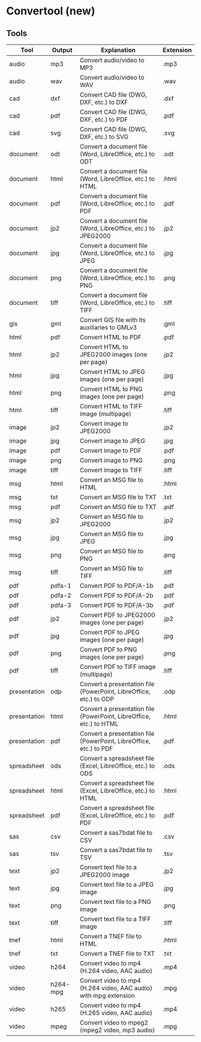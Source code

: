 # Convertool (new)

## Tools

| Tool         | Output   | Explanation                                                         | Extension |
|--------------|----------|---------------------------------------------------------------------|-----------|
| audio        | mp3      | Convert audio/video to MP3                                          | .mp3      |
| audio        | wav      | Convert audio/video to WAV                                          | .wav      |
| cad          | dxf      | Convert CAD file (DWG, DXF, etc.) to DXF                            | .dxf      |
| cad          | pdf      | Convert CAD file (DWG, DXF, etc.) to PDF                            | .pdf      |
| cad          | svg      | Convert CAD file (DWG, DXF, etc.) to SVG                            | .svg      |
| document     | odt      | Convert a document file (Word, LibreOffice, etc.) to ODT            | .odt      |
| document     | html     | Convert a document file (Word, LibreOffice, etc.) to HTML           | .html     |
| document     | pdf      | Convert a document file (Word, LibreOffice, etc.) to PDF            | .pdf      |
| document     | jp2      | Convert a document file (Word, LibreOffice, etc.) to JPEG2000       | .jp2      |
| document     | jpg      | Convert a document file (Word, LibreOffice, etc.) to JPEG           | .jpg      |
| document     | png      | Convert a document file (Word, LibreOffice, etc.) to PNG            | .png      |
| document     | tiff     | Convert a document file (Word, LibreOffice, etc.) to TIFF           | .tiff     |
| gis          | gml      | Convert GIS file with its auxiliaries to GMLv3                      | .gml      |
| html         | pdf      | Convert HTML to PDF                                                 | .pdf      |
| html         | jp2      | Convert HTML to JPEG2000 images (one per page)                      | .jp2      |
| html         | jpg      | Convert HTML to JPEG images (one per page)                          | .jpg      |
| html         | png      | Convert HTML to PNG images (one per page)                           | .png      |
| html         | tiff     | Convert HTML to TIFF image (multipage)                              | .tiff     |
| image        | jp2      | Convert image to JPEG2000                                           | .jp2      |
| image        | jpg      | Convert image to JPEG                                               | .jpg      |
| image        | pdf      | Convert image to PDF                                                | .pdf      |
| image        | png      | Convert image to PNG                                                | .png      |
| image        | tiff     | Convert image to TIFF                                               | .tiff     |
| msg          | html     | Convert an MSG file to HTML                                         | .html     |
| msg          | txt      | Convert an MSG file to TXT                                          | .txt      |
| msg          | pdf      | Convert an MSG file to TXT                                          | .pdf      |
| msg          | jp2      | Convert an MSG file to JPEG2000                                     | .jp2      |
| msg          | jpg      | Convert an MSG file to JPEG                                         | .jpg      |
| msg          | png      | Convert an MSG file to PNG                                          | .png      |
| msg          | tiff     | Convert an MSG file to TIFF                                         | .tiff     |
| pdf          | pdfa-1   | Convert PDF to PDF/A-1b                                             | .pdf      |
| pdf          | pdfa-2   | Convert PDF to PDF/A-2b                                             | .pdf      |
| pdf          | pdfa-3   | Convert PDF to PDF/A-3b                                             | .pdf      |
| pdf          | jp2      | Convert PDF to JPEG2000 images (one per page)                       | .jp2      |
| pdf          | jpg      | Convert PDF to JPEG images (one per page)                           | .jpg      |
| pdf          | png      | Convert PDF to PNG images (one per page)                            | .png      |
| pdf          | tiff     | Convert PDF to TIFF image (multipage)                               | .tiff     |
| presentation | odp      | Convert a presentation file (PowerPoint, LibreOffice, etc.) to ODP  | .odp      |
| presentation | html     | Convert a presentation file (PowerPoint, LibreOffice, etc.) to HTML | .html     |
| presentation | pdf      | Convert a presentation file (PowerPoint, LibreOffice, etc.) to PDF  | .pdf      |
| spreadsheet  | ods      | Convert a spreadsheet file (Excel, LibreOffice, etc.) to ODS        | .ods      |
| spreadsheet  | html     | Convert a spreadsheet file (Excel, LibreOffice, etc.) to HTML       | .html     |
| spreadsheet  | pdf      | Convert a spreadsheet file (Excel, LibreOffice, etc.) to PDF        | .pdf      |
| sas          | csv      | Convert a sas7bdat file to CSV                                      | .csv      |
| sas          | tsv      | Convert a sas7bdat file to TSV                                      | .tsv      |
| text         | jp2      | Convert text file to a JPEG2000 image                               | .jp2      |
| text         | jpg      | Convert text file to a JPEG image                                   | .jpg      |
| text         | png      | Convert text file to a PNG image                                    | .png      |
| text         | tiff     | Convert text file to a TIFF image                                   | .tiff     |
| tnef         | html     | Convert a TNEF file to HTML                                         | .html     |
| tnef         | txt      | Convert a TNEF file to TXT                                          | .txt      |
| video        | h264     | Convert video to mp4 (H.264 video, AAC audio)                       | .mp4      |
| video        | h264-mpg | Convert video to mp4 (H.264 video, AAC audio) with mpg extension    | .mpg      |
| video        | h265     | Convert video to mp4 (H.265 video, AAC audio)                       | .mp4      |
| video        | mpeg     | Convert video to mpeg2 (mpeg2 video, mp3 audio)                     | .mpg      |
